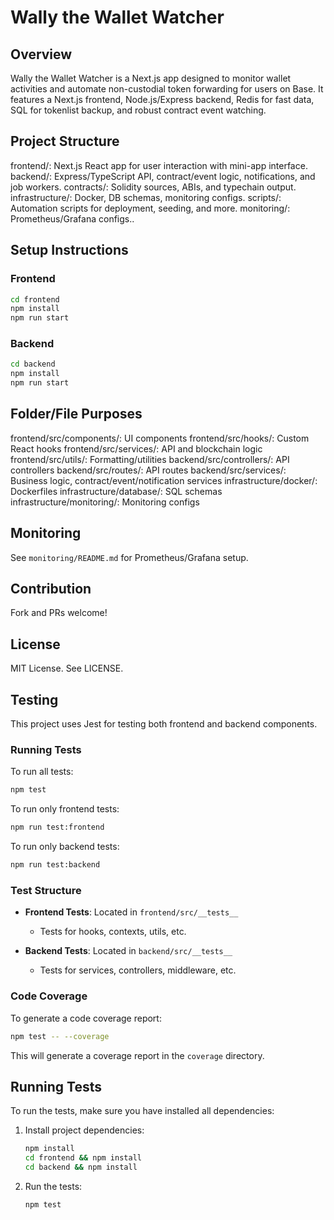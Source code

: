 # Wally the Wallet Watcher

## Overview
Wally the Wallet Watcher is a Next.js app designed to monitor wallet activities and automate non-custodial token forwarding for users on Base. It features a Next.js frontend, Node.js/Express backend, Redis for fast data, SQL for tokenlist backup, and robust contract event watching.

## Project Structure
frontend/: Next.js React app for user interaction with mini-app interface.
backend/: Express/TypeScript API, contract/event logic, notifications, and job workers.
contracts/: Solidity sources, ABIs, and typechain output.
infrastructure/: Docker, DB schemas, monitoring configs.
scripts/: Automation scripts for deployment, seeding, and more.
monitoring/: Prometheus/Grafana configs..

## Setup Instructions

### Frontend
```bash
cd frontend
npm install
npm run start
```

### Backend
```bash
cd backend
npm install
npm run start
```

## Folder/File Purposes
frontend/src/components/: UI components
frontend/src/hooks/: Custom React hooks
frontend/src/services/: API and blockchain logic
frontend/src/utils/: Formatting/utilities
backend/src/controllers/: API controllers
backend/src/routes/: API routes
backend/src/services/: Business logic, contract/event/notification services
infrastructure/docker/: Dockerfiles
infrastructure/database/: SQL schemas
infrastructure/monitoring/: Monitoring configs

## Monitoring
See `monitoring/README.md` for Prometheus/Grafana setup.

## Contribution
Fork and PRs welcome!

## License
MIT License. See LICENSE.

## Testing

This project uses Jest for testing both frontend and backend components.

### Running Tests

To run all tests:
```bash
npm test
```

To run only frontend tests:
```bash
npm run test:frontend
```

To run only backend tests:
```bash
npm run test:backend
```

### Test Structure

- **Frontend Tests**: Located in `frontend/src/__tests__`
  - Tests for hooks, contexts, utils, etc.

- **Backend Tests**: Located in `backend/src/__tests__`
  - Tests for services, controllers, middleware, etc.

### Code Coverage

To generate a code coverage report:
```bash
npm test -- --coverage
```

This will generate a coverage report in the `coverage` directory.

## Running Tests

To run the tests, make sure you have installed all dependencies:

1. Install project dependencies:
   ```bash
   npm install
   cd frontend && npm install
   cd backend && npm install
   ```

2. Run the tests:
   ```bash
   npm test
   ```
